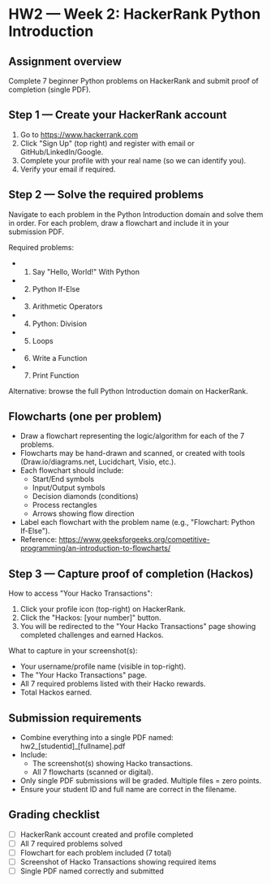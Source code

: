 # HW2 — Week 2: HackerRank Python Introduction

## Assignment overview
Complete 7 beginner Python problems on HackerRank and submit proof of completion (single PDF).

## Step 1 — Create your HackerRank account
1. Go to https://www.hackerrank.com
2. Click "Sign Up" (top right) and register with email or GitHub/LinkedIn/Google.
3. Complete your profile with your real name (so we can identify you).
4. Verify your email if required.

## Step 2 — Solve the required problems
Navigate to each problem in the Python Introduction domain and solve them in order. For each problem, draw a flowchart and include it in your submission PDF.

Required problems:
- 1) Say "Hello, World!" With Python
- 2) Python If-Else
- 3) Arithmetic Operators
- 4) Python: Division
- 5) Loops
- 6) Write a Function
- 7) Print Function

Alternative: browse the full Python Introduction domain on HackerRank.

## Flowcharts (one per problem)
- Draw a flowchart representing the logic/algorithm for each of the 7 problems.
- Flowcharts may be hand-drawn and scanned, or created with tools (Draw.io/diagrams.net, Lucidchart, Visio, etc.).
- Each flowchart should include:
  - Start/End symbols
  - Input/Output symbols
  - Decision diamonds (conditions)
  - Process rectangles
  - Arrows showing flow direction
- Label each flowchart with the problem name (e.g., "Flowchart: Python If-Else").
- Reference: https://www.geeksforgeeks.org/competitive-programming/an-introduction-to-flowcharts/

## Step 3 — Capture proof of completion (Hackos)
How to access "Your Hacko Transactions":
1. Click your profile icon (top-right) on HackerRank.
2. Click the "Hackos: [your number]" button.
3. You will be redirected to the "Your Hacko Transactions" page showing completed challenges and earned Hackos.

What to capture in your screenshot(s):
- Your username/profile name (visible in top-right).
- The "Your Hacko Transactions" page.
- All 7 required problems listed with their Hacko rewards.
- Total Hackos earned.

## Submission requirements
- Combine everything into a single PDF named: hw2_[studentid]_[fullname].pdf
- Include:
  - The screenshot(s) showing Hacko transactions.
  - All 7 flowcharts (scanned or digital).
- Only single PDF submissions will be graded. Multiple files = zero points.
- Ensure your student ID and full name are correct in the filename.

## Grading checklist
- [ ] HackerRank account created and profile completed
- [ ] All 7 required problems solved
- [ ] Flowchart for each problem included (7 total)
- [ ] Screenshot of Hacko Transactions showing required items
- [ ] Single PDF named correctly and submitted